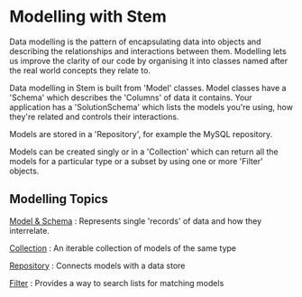 Modelling with Stem
===================

Data modelling is the pattern of encapsulating data into objects and describing the relationships and
interactions between them. Modelling lets us improve the clarity of our code by organising it into
classes named after the real world concepts they relate to.

Data modelling in Stem is built from 'Model' classes. Model classes have a 'Schema' which describes
the 'Columns' of data it contains. Your application has a 'SolutionSchema' which lists the models you're
using, how they're related and controls their interactions.

Models are stored in a 'Repository', for example the MySQL repository.

Models can be created singly or in a 'Collection' which can return all the models for a particular type
or a subset by using one or more 'Filter' objects.

## Modelling Topics

[Model & Schema](models-and-schemas)
:	Represents single 'records' of data and how they interrelate.

[Collection](collections)
:	An iterable collection of models of the same type

[Repository](repositories)
:	Connects models with a data store

[Filter](filters/index)
:	Provides a way to search lists for matching models